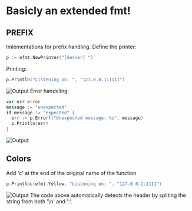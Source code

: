 # Basicly an extended fmt! #

## PREFIX ##
Imlementations for prefix handling.
Define the printer:
```go
p := efmt.NewPrinter("[Server] ")
```
Printing:
```go
p.Println("Listening on: ", "127.0.0.1:1111")
```
![Output](https://github.com/efexplose/efmt/assets/52001980/977b60aa-bff8-4d58-ba73-b99b68e47cb1)
Error handeling:
```go
var err error
message := "unexpected"
if message != "expected" {
  err := p.Errorf("Unexpected message: %s", message)
  p.Println(err)
}
```
![Output](https://github.com/efexplose/efmt/assets/52001980/2e526a47-0a6f-4381-bfe9-e1351abe9bfd)

## Colors ##
Add 'c' at the end of the original name of the function
```go
p.Printlnc(efmt.Yellow, "Listening on: ", "127.0.0.1:1111")
```
![Output](https://github.com/efexplose/efmt/assets/52001980/5834b852-eaa2-40e5-987a-63c6ea3e1226)
The code above automatically detects the header by spliting the string from both '\n' and ':'.
